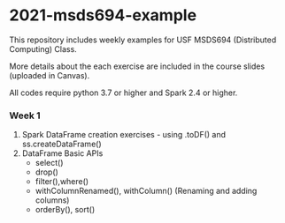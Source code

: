 # 2021-msds694-example
This repository includes weekly examples for USF MSDS694 (Distributed Computing) Class.

More details about the each exercise are included in the course slides (uploaded in Canvas).

All codes require python 3.7 or higher and Spark 2.4 or higher.

### Week 1
1. Spark DataFrame creation exercises - using .toDF() and ss.createDataFrame()
2. DataFrame Basic APIs 
    - select()
    - drop()
    - filter(),where()
    - withColumnRenamed(), withColumn() (Renaming and adding columns)
    - orderBy(), sort()
